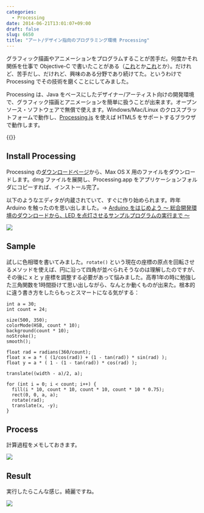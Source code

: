 ```yaml
---
categories:
  - Processing
date: 2014-06-21T13:01:07+09:00
draft: false
slug: 6650
title: "アート/デザイン指向のプログラミング環境 Processing"
---
```


グラフィック描画やアニメーションをプログラムすることが苦手だ。何度かそれ関係を仕事で Objective-C で書いたことがある（[これ](https://itunes.apple.com/jp/app/adoresu-zhang-bao-cun/id598057806?mt=8&uo=4&at=11l3RT)とか[これ](https://itunes.apple.com/jp/app/kyandikottonmachigai-tanshi/id628281619?mt=8&uo=4&at=11l3RT)とか）。だけれど、苦手だし、だけれど、興味のある分野であり続けてた。というわけで Processing でその技術を磨くことにしてみました。

Processing は、Java をベースにしたデザイナー/アーティスト向けの開発環境で、グラフィック描画とアニメーションを簡単に扱うことが出来ます。オープンソース・ソフトウェアで無償で使えます。Windows/Mac/Linux のクロスプラットフォームで動作し、[Processing.js](http://processingjs.org/) を使えば HTML5 をサポートするブラウザで動作します。

{{<amazon id="4861007070" title="Built with Processing[Ver. 1.x対応版] -デザイン/アートのためのプログラミング入門" src="https://ecx.images-amazon.com/images/I/61h0LZq-MyL._SL160_.jpg">}}

## Install Processing

Processing の[ダウンロードページ](https://processing.org/download/)から、Max OS X 用のファイルをダウンロードします。dmg ファイルを展開し、Processing.app をアプリケーションフォルダにコピーすれば、インストール完了。

以下のようなエディタが内蔵されていて、すぐに作り始められます。昨年 Arduino を触ったのを思い出しました。&rarr; [Arduino をはじめよう 〜 総合開発環境のダウンロードから、LED を点灯させるサンプルプログラムの実行まで 〜](http://rakuishi.com/archives/5356)

![](/images/2014/06/6650_1.png)

## Sample

試しに色相環を書いてみました。`rotate()` という現在の座標の原点を回転させるメソッドを使えば、円に沿って四角が並べられそうなのは理解したのですが、その後に x と y 座標を調整する必要があって悩みました。高専1年の時に勉強した三角関数を1時間掛けて思い出しながら、なんとか動くものが出来た。根本的に違う書き方をしたらもっとスマートになる気がする：

```
int a = 30;
int count = 24;

size(500, 350);
colorMode(HSB, count * 10);
background(count * 10);
noStroke();
smooth();

float rad = radians(360/count);
float x = a * ( (1/cos(rad)) + (1 - tan(rad)) * sin(rad) );
float y = a * ( 1 - (1 - tan(rad)) * cos(rad) );

translate((width - a)/2, a);

for (int i = 0; i < count; i++) {
  fill(i * 10, count * 10, count * 10, count * 10 * 0.75);
  rect(0, 0, a, a);
  rotate(rad);
  translate(x, -y);
}
```

## Process

計算過程をメモしておきます。

![](/images/2014/06/6650_2.jpg)

## Result

実行したらこんな感じ。綺麗ですね。

![](/images/2014/06/6650_3.png)
